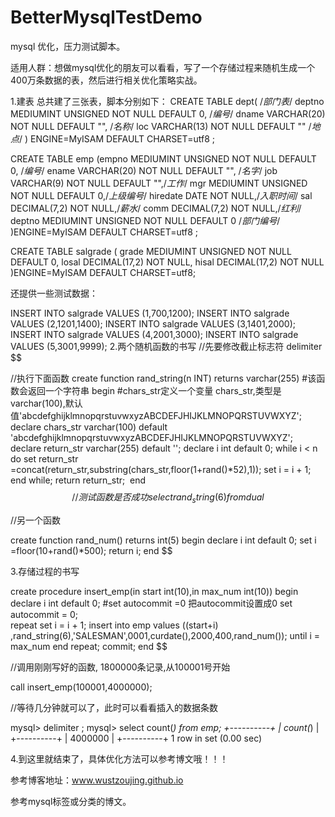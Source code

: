 # BetterMysqlTestDemo
mysql 优化，压力测试脚本。

适用人群：想做mysql优化的朋友可以看看，写了一个存储过程来随机生成一个400万条数据的表，然后进行相关优化策略实战。



1.建表
总共建了三张表，脚本分别如下：
CREATE TABLE dept( /*部门表*/
deptno MEDIUMINT   UNSIGNED  NOT NULL  DEFAULT 0,  /*编号*/
dname VARCHAR(20)  NOT NULL  DEFAULT "", /*名称*/
loc VARCHAR(13) NOT NULL DEFAULT "" /*地点*/
) ENGINE=MyISAM DEFAULT CHARSET=utf8 ;


CREATE TABLE emp
(empno  MEDIUMINT UNSIGNED  NOT NULL  DEFAULT 0, /*编号*/
ename VARCHAR(20) NOT NULL DEFAULT "", /*名字*/
job VARCHAR(9) NOT NULL DEFAULT "",/*工作*/
mgr MEDIUMINT UNSIGNED NOT NULL DEFAULT 0,/*上级编号*/
hiredate DATE NOT NULL,/*入职时间*/
sal DECIMAL(7,2)  NOT NULL,/*薪水*/
comm DECIMAL(7,2) NOT NULL,/*红利*/
deptno MEDIUMINT UNSIGNED NOT NULL DEFAULT 0 /*部门编号*/
)ENGINE=MyISAM DEFAULT CHARSET=utf8 ;


CREATE TABLE salgrade
(
grade MEDIUMINT UNSIGNED NOT NULL DEFAULT 0,
losal DECIMAL(17,2)  NOT NULL,
hisal DECIMAL(17,2)  NOT NULL
)ENGINE=MyISAM DEFAULT CHARSET=utf8;


还提供一些测试数据：

INSERT INTO salgrade VALUES (1,700,1200);
INSERT INTO salgrade VALUES (2,1201,1400);
INSERT INTO salgrade VALUES (3,1401,2000);
INSERT INTO salgrade VALUES (4,2001,3000);
INSERT INTO salgrade VALUES (5,3001,9999);
2.两个随机函数的书写
//先要修改截止标志符
delimiter $$

//执行下面函数
create function rand_string(n INT) 
returns varchar(255) #该函数会返回一个字符串
begin 
#chars_str定义一个变量 chars_str,类型是 varchar(100),默认值'abcdefghijklmnopqrstuvwxyzABCDEFJHIJKLMNOPQRSTUVWXYZ';
 declare chars_str varchar(100) default
   'abcdefghijklmnopqrstuvwxyzABCDEFJHIJKLMNOPQRSTUVWXYZ';
 declare return_str varchar(255) default '';
 declare i int default 0;
 while i < n do 
   set return_str =concat(return_str,substring(chars_str,floor(1+rand()*52),1));
   set i = i + 1;
   end while;
  return return_str;
  end $$
//测试函数是否成功
select rand_string(6) from dual$$

//另一个函数

create function rand_num()
returns int(5)
begin
 declare i int default 0;
 set i =floor(10+rand()*500); 
return i;
end $$

3.存储过程的书写

create procedure insert_emp(in start int(10),in max_num int(10))
begin
declare i int default 0; 
#set autocommit =0 把autocommit设置成0
 set autocommit = 0;  
 repeat
 set i = i + 1;
 insert into emp values ((start+i) ,rand_string(6),'SALESMAN',0001,curdate(),2000,400,rand_num());
  until i = max_num
 end repeat;
   commit;
 end $$

//调用刚刚写好的函数, 1800000条记录,从100001号开始

call insert_emp(100001,4000000);

//等待几分钟就可以了，此时可以看看插入的数据条数

mysql> delimiter ;
mysql> select count(*) from emp;
+----------+
| count(*) |
+----------+
|  4000000 |
+----------+
1 row in set (0.00 sec)


4.到这里就结束了，具体优化方法可以参考博文哦！！！


参考博客地址：www.wustzoujing.github.io

参考mysql标签或分类的博文。
